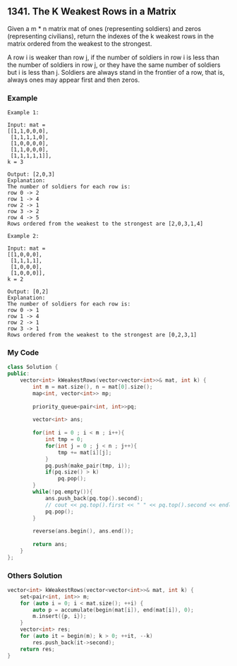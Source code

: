 ## 1341. The K Weakest Rows in a Matrix

Given a m * n matrix mat of ones (representing soldiers) and zeros (representing civilians), return the indexes of the k weakest rows in the matrix ordered from the weakest to the strongest.

A row i is weaker than row j, if the number of soldiers in row i is less than the number of soldiers in row j, or they have the same number of soldiers but i is less than j. Soldiers are always stand in the frontier of a row, that is, always ones may appear first and then zeros.
 
### Example
```
Example 1:

Input: mat = 
[[1,1,0,0,0],
 [1,1,1,1,0],
 [1,0,0,0,0],
 [1,1,0,0,0],
 [1,1,1,1,1]], 
k = 3

Output: [2,0,3]
Explanation: 
The number of soldiers for each row is: 
row 0 -> 2 
row 1 -> 4 
row 2 -> 1 
row 3 -> 2 
row 4 -> 5 
Rows ordered from the weakest to the strongest are [2,0,3,1,4]
```

```
Example 2:

Input: mat = 
[[1,0,0,0],
 [1,1,1,1],
 [1,0,0,0],
 [1,0,0,0]], 
k = 2

Output: [0,2]
Explanation: 
The number of soldiers for each row is: 
row 0 -> 1 
row 1 -> 4 
row 2 -> 1 
row 3 -> 1 
Rows ordered from the weakest to the strongest are [0,2,3,1]
```


### My Code
```c++
class Solution {
public:
    vector<int> kWeakestRows(vector<vector<int>>& mat, int k) {
        int m = mat.size(), n = mat[0].size();
        map<int, vector<int>> mp;
        
        priority_queue<pair<int, int>>pq;
        
        vector<int> ans;
        
        for(int i = 0 ; i < m ; i++){
            int tmp = 0;
            for(int j = 0 ; j < n ; j++){
                tmp += mat[i][j];
            }
            pq.push(make_pair(tmp, i));
            if(pq.size() > k)
                pq.pop();
        }
        while(!pq.empty()){
            ans.push_back(pq.top().second);
            // cout << pq.top().first << " " << pq.top().second << endl;
            pq.pop();
        }
        
        reverse(ans.begin(), ans.end());
        
        return ans;
    }
};
```


### Others Solution
```c++
vector<int> kWeakestRows(vector<vector<int>>& mat, int k) {
    set<pair<int, int>> m;
    for (auto i = 0; i < mat.size(); ++i) {
        auto p = accumulate(begin(mat[i]), end(mat[i]), 0);
        m.insert({p, i});
    }
    vector<int> res;
    for (auto it = begin(m); k > 0; ++it, --k)
        res.push_back(it->second);
    return res;
}
```

